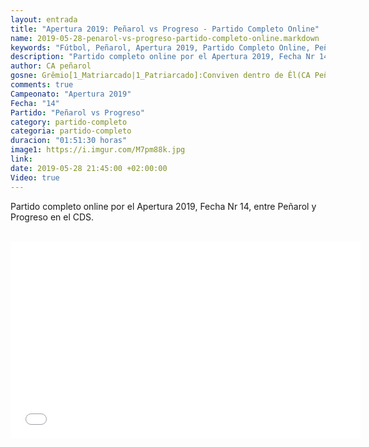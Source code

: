 ```yaml
---
layout: entrada
title: "Apertura 2019: Peñarol vs Progreso - Partido Completo Online"
name: 2019-05-28-penarol-vs-progreso-partido-completo-online.markdown
keywords: "Fútbol, Peñarol, Apertura 2019, Partido Completo Online, Peñarol vs Progreso, Video"
description: "Partido completo online por el Apertura 2019, Fecha Nr 14, Peñarol vs Progreso en el CDS"
author: CA peñarol
gosne: Grêmio[1_Matriarcado|1_Patriarcado]:Conviven dentro de Êl(CA Peñarol)
comments: true
Campeonato: "Apertura 2019"
Fecha: "14"
Partido: "Peñarol vs Progreso"
category: partido-completo
categoria: partido-completo
duracion: "01:51:30 horas"
image1: https://i.imgur.com/M7pm88k.jpg
link:
date: 2019-05-28 21:45:00 +02:00:00
Video: true
---
```


Partido completo online por el Apertura 2019, Fecha Nr 14, entre Peñarol y Progreso en el CDS.

<br>

<center><iframe width="560" height="315" src="//ok.ru/videoembed/1271864756915" frameborder="0" allow="autoplay" allowfullscreen></iframe></center>

<br>

<!--<span style="color:yellow;">grabado con - </span> <a href="http://ffmpeg.org"><img src="{{ site.url }}/images/ffmpeg.png" width="55" style="border:1px solid green;"></a>-->
